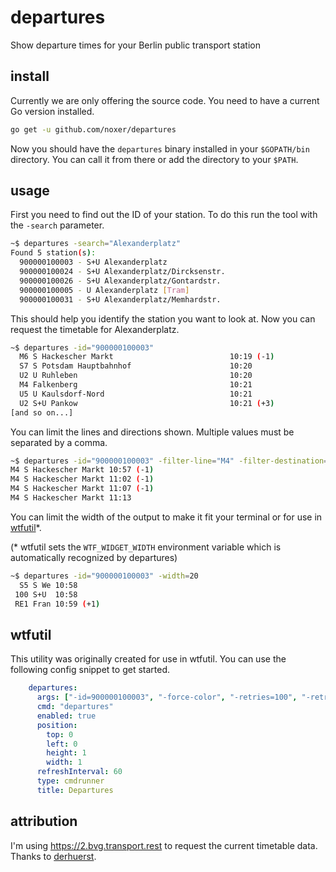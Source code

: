 # departures
Show departure times for your Berlin public transport station

## install
Currently we are only offering the source code. You need to have a current Go version installed.

```bash
go get -u github.com/noxer/departures
```
Now you should have the `departures` binary installed in your `$GOPATH/bin` directory. You can call it from there or add the directory to your `$PATH`.

## usage
First you need to find out the ID of your station. To do this run the tool with the `-search` parameter.
```bash
~$ departures -search="Alexanderplatz"
Found 5 station(s):
  900000100003 - S+U Alexanderplatz
  900000100024 - S+U Alexanderplatz/Dircksenstr.
  900000100026 - S+U Alexanderplatz/Gontardstr.
  900000100005 - U Alexanderplatz [Tram]
  900000100031 - S+U Alexanderplatz/Memhardstr.
```

This should help you identify the station you want to look at. Now you can request the timetable for Alexanderplatz.

```bash
~$ departures -id="900000100003"
  M6 S Hackescher Markt                          10:19 (-1)
  S7 S Potsdam Hauptbahnhof                      10:20
  U2 U Ruhleben                                  10:20
  M4 Falkenberg                                  10:21
  U5 U Kaulsdorf-Nord                            10:21
  U2 S+U Pankow                                  10:21 (+3)
[and so on...]
```

You can limit the lines and directions shown. Multiple values must be separated by a comma.

```bash
~$ departures -id="900000100003" -filter-line="M4" -filter-destination="S Hackescher Markt"
M4 S Hackescher Markt 10:57 (-1)
M4 S Hackescher Markt 11:02 (-1)
M4 S Hackescher Markt 11:07 (-1)
M4 S Hackescher Markt 11:13
```

You can limit the width of the output to make it fit your terminal or for use in [wtfutil](https://github.com/wtfutil/wtf)*.

(* wtfutil sets the `WTF_WIDGET_WIDTH` environment variable which is automatically recognized by departures)

```bash
~$ departures -id="900000100003" -width=20
  S5 S We 10:58
 100 S+U  10:58
 RE1 Fran 10:59 (+1)
```

## wtfutil
This utility was originally created for use in wtfutil. You can use the following config snippet to get started.

```yml
    departures:
      args: ["-id=900000100003", "-force-color", "-retries=100", "-retry-pause=5s"]
      cmd: "departures"
      enabled: true
      position:
        top: 0
        left: 0
        height: 1
        width: 1
      refreshInterval: 60
      type: cmdrunner
      title: Departures
```

## attribution
I'm using https://2.bvg.transport.rest to request the current timetable data. Thanks to [derhuerst](https://github.com/derhuerst).
